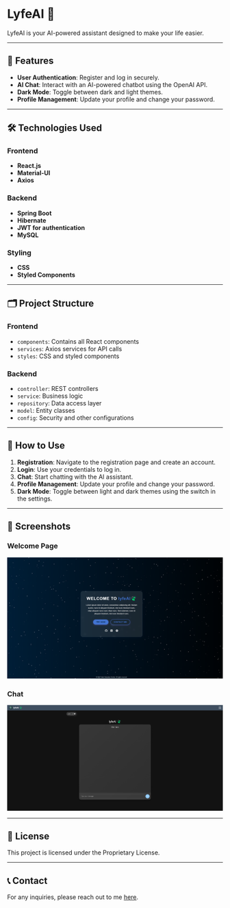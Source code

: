 
# LyfeAI 🍃

LyfeAI is your AI-powered assistant designed to make your life easier.

---

## 🌟 Features

- **User Authentication**: Register and log in securely.
- **AI Chat**: Interact with an AI-powered chatbot using the OpenAI API.
- **Dark Mode**: Toggle between dark and light themes.
- **Profile Management**: Update your profile and change your password.

---

## 🛠️ Technologies Used

### Frontend
- **React.js**
- **Material-UI**
- **Axios**

### Backend
- **Spring Boot**
- **Hibernate**
- **JWT for authentication**
- **MySQL**

### Styling
- **CSS**
- **Styled Components**

---

## 🗂️ Project Structure

### Frontend
- `components`: Contains all React components
- `services`: Axios services for API calls
- `styles`: CSS and styled components

### Backend
- `controller`: REST controllers
- `service`: Business logic
- `repository`: Data access layer
- `model`: Entity classes
- `config`: Security and other configurations

---

## 🚀 How to Use

1. **Registration**: Navigate to the registration page and create an account.
2. **Login**: Use your credentials to log in.
3. **Chat**: Start chatting with the AI assistant.
4. **Profile Management**: Update your profile and change your password.
5. **Dark Mode**: Toggle between light and dark themes using the switch in the settings.

---

## 📸 Screenshots

### Welcome Page
![Welcome](images/WelcomePage.png)

### Chat
![Chat](images/Chat.png)

---

## 📜 License

This project is licensed under the Proprietary License.

---

## 📞 Contact

For any inquiries, please reach out to me [here](https://yanissebastianzuercher.ch/#contact).
